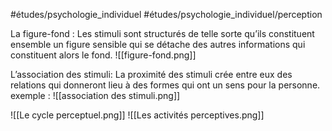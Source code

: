 #études/psychologie_individuel 
#études/psychologie_individuel/perception

La figure-fond : 
 Les stimuli sont structurés de telle sorte qu’ils constituent ensemble un figure sensible qui se détache des autres informations qui constituent alors le fond.
![[figure-fond.png]]

L’association des stimuli:
La proximité des stimuli crée entre eux des relations qui donneront lieu à des formes qui ont un sens pour la personne. 
exemple : 
![[association des stimuli.png]]

![[Le cycle perceptuel.png]]
![[Les activités perceptives.png]]
